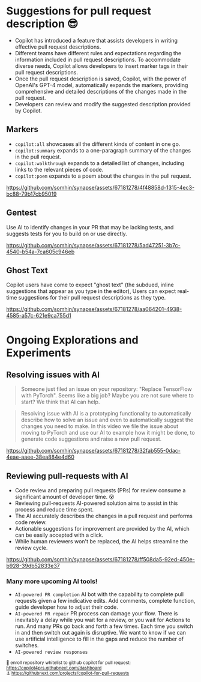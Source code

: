 # Suggestions for pull request description :sunglasses:	

- Copilot has introduced a feature that assists developers in writing effective pull request descriptions.
- Different teams have different rules and expectations regarding the information included in pull request descriptions.
To accommodate diverse needs, Copilot allows developers to insert marker tags in their pull request descriptions.
- Once the pull request description is saved, Copilot, with the power of OpenAI's GPT-4 model, automatically expands the markers, providing comprehensive and detailed descriptions of the changes made in the pull request.
- Developers can review and modify the suggested description provided by Copilot.

## Markers
* `copilot:all` showcases all the different kinds of content in one go.
* `copilot:summary` expands to a one-paragraph summary of the changes in the pull request.
* `copilot:walkthrough` expands to a detailed list of changes, including links to the relevant pieces of code.
* `copilot:poem` expands to a poem about the changes in the pull request.

https://github.com/somhin/synapse/assets/67181278/4f48858d-1315-4ec3-bc88-79b17cb95019

## Gentest
Use AI to identify changes in your PR that may be lacking tests, and suggests tests for you to build on or use directly.

https://github.com/somhin/synapse/assets/67181278/5ad47251-3b7c-4540-b54a-7ca605c946eb

## Ghost Text
Copilot users have come to expect "ghost text" (the subdued, inline suggestions that appear as you type in the editor), Users can expect real-time suggestions for their pull request descriptions as they type.

https://github.com/somhin/synapse/assets/67181278/aa064201-4938-4585-a57c-621e9ca755d1

# **Ongoing Explorations and Experiments**
## Resolving issues with AI
> Someone just filed an issue on your repository: "Replace TensorFlow with PyTorch". Seems like a big job? Maybe you are not sure where to start? We think that AI can help.

> Resolving issue with AI is a prototyping functionality to automatically describe how to solve an issue and even to automatically suggest the changes you need to make. In this video we file the issue about moving to PyTorch and use our AI to example how it might be done, to generate code suggestions and raise a new pull request.

https://github.com/somhin/synapse/assets/67181278/32fab555-0dac-4eae-aaee-38ea884e4d60

## Reviewing pull-requests with AI
- Code review and preparing pull requests (PRs) for review consume a significant amount of developer time. :dizzy_face:	
- Reviewing pull-requests AI-powered solution aims to assist in this process and reduce time spent.
- The AI accurately describes the changes in a pull request and performs code review.
- Actionable suggestions for improvement are provided by the AI, which can be easily accepted with a click.
- While human reviewers won't be replaced, the AI helps streamline the review cycle.

https://github.com/somhin/synapse/assets/67181278/ff508da5-92ed-450e-b928-39db52833e37

### Many more upcoming AI tools!
- `AI-powered PR completion` AI bot with the capability to complete pull requests given a few indicative edits. Add comments, complete function, guide developer how to adjust their code.
- `AI-powered PR repair` PR process can damage your flow. There is inevitably a delay while you wait for a review, or you wait for Actions to run. And many PRs go back and forth a few times. Each time you switch in and then switch out again is disruptive. We want to know if we can use artificial intelligence to fill in the gaps and reduce the number of switches.
- `AI-powered review responses` 

<sub>:ghost: enroll repository whitelist to github copilot for pull request: https://copilot4prs.githubnext.com/dashboard</sub>  
<sub>:anchor:	https://githubnext.com/projects/copilot-for-pull-requests</sub>
